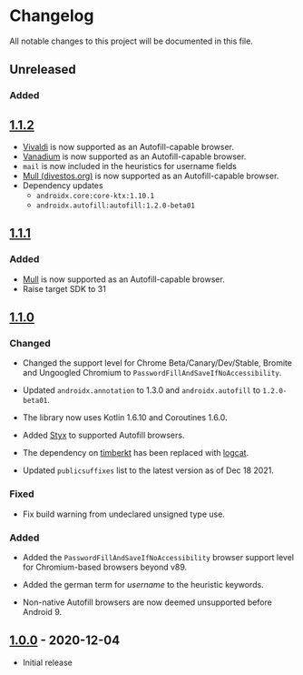 # Changelog

All notable changes to this project will be documented in this file.

## Unreleased

### Added

## [1.1.2]

- [Vivaldi](https://play.google.com/store/apps/details?id=com.vivaldi.browser) is now supported as an Autofill-capable browser.
- [Vanadium](https://github.com/GrapheneOS/Vanadium) is now supported as an Autofill-capable browser.
- `mail` is now included in the heuristics for username fields
- [Mull (divestos.org)](https://divestos.org/pages/our_apps#mull) is now supported as an Autofill-capable browser.
- Dependency updates
    - `androidx.core:core-ktx:1.10.1`
    - `androidx.autofill:autofill:1.2.0-beta01`

## [1.1.1]

### Added

- [Mull](https://f-droid.org/packages/us.spotco.fennec_dos/) is now supported as an Autofill-capable browser.
- Raise target SDK to 31 

## [1.1.0]

### Changed

- Changed the support level for Chrome Beta/Canary/Dev/Stable, Bromite and Ungoogled Chromium to `PasswordFillAndSaveIfNoAccessibility`.

- Updated `androidx.annotation` to 1.3.0 and `androidx.autofill` to `1.2.0-beta01`.

- The library now uses Kotlin 1.6.10 and Coroutines 1.6.0.

- Added [Styx](https://github.com/jamal2362/Styx) to supported Autofill browsers.

- The dependency on [timberkt](https://github.com/ajalt/timberkt) has been replaced with [logcat](https://github.com/square/logcat).

- Updated `publicsuffixes` list to the latest version as of Dec 18 2021.

### Fixed

- Fix build warning from undeclared unsigned type use.

### Added

- Added the `PasswordFillAndSaveIfNoAccessibility` browser support level for Chromium-based browsers beyond v89.

- Added the german term for _username_ to the heuristic keywords.

- Non-native Autofill browsers are now deemed unsupported before Android 9.

## [1.0.0] - 2020-12-04

- Initial release

[1.0.0]: https://github.com/android-password-store/Android-Password-Store/commits/autofill-parser-v1.0.0/autofill-parser

[1.1.0]: https://github.com/android-password-store/Android-Password-Store/commits/autofill-parser-v1.1.0/autofill-parser

[1.1.1]: https://github.com/android-password-store/Android-Password-Store/commits/autofill-parser-v1.1.1/autofill-parser

[1.1.2]: https://github.com/android-password-store/Android-Password-Store/commits/autofill-parser-v1.1.2/autofill-parser
